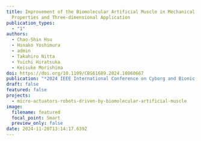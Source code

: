```yaml
---
title: Improvement of the Biomolecular Artificial Muscle in Mechanical
  Properties and Three-dimensional Application
publication_types:
  - "1"
authors:
  - Chao-Shin Hsu
  - Hinako Yoshimura
  - admin
  - Takahiro Nitta
  - Yuichi Hiratsuka
  - Keisuke Morishima
doi: https://doi.org/10.1109/CBS61689.2024.10860667
publication: "*2024 IEEE International Conference on Cyborg and Bionic Systems (CBS)*"
draft: false
featured: false
projects:
  - micro-actuators-robots-driven-by-biomolecular-artificial-muscle
image:
  filename: featured
  focal_point: Smart
  preview_only: false
date: 2024-11-20T13:14:17.639Z
---
```

